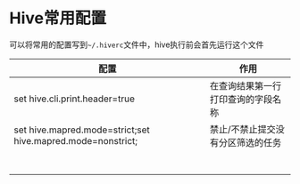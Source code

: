 # Hive常用配置

可以将常用的配置写到`~/.hiverc`文件中，hive执行前会首先运行这个文件

| 配置                                                        | 作用                               |
| ----------------------------------------------------------- | ---------------------------------- |
| set hive.cli.print.header=true                              | 在查询结果第一行打印查询的字段名称 |
| set hive.mapred.mode=strict;set hive.mapred.mode=nonstrict; | 禁止/不禁止提交没有分区筛选的任务  |
|                                                             |                                    |
|                                                             |                                    |
|                                                             |                                    |
|                                                             |                                    |
|                                                             |                                    |
|                                                             |                                    |
|                                                             |                                    |

